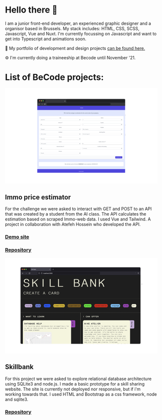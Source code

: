 # Hello there 👋

I am a junior front-end developer, an experienced graphic designer and a organisor based in Brussels.
My stack includes: HTML, CSS, SCSS, Javascript, Vue and Nuxt. I'm currently focussing on Javascript and want to get into Typescript and animations soon.

📁 My portfolio of development and design projects [can be found here.](https://byrthe.github.io/portfolio/)

⚙️ I'm currently doing a traineeship at Becode until November '21.

# List of BeCode projects:

![immo project screenshot](immo.png)
## Immo price estimator 
For the challenge we were asked to interact with GET and POST to an API that was created by a student from the AI class. The API calculates the estimation based on scraped Immo-web data. I used Vue and Tailwind. A project in collaboration with Atefeh Hossein who developed the API.
### [Demo site](https://kind-visvesvaraya-ee044c.netlify.app/)
### [Repository](https://github.com/byrthe/vue-immo-app)

![immo project screenshot](skillbank1.png)
## Skillbank
For this project we were asked to explore relational database architecture using SQLite3 and node.js. I made a basic prototype for a skill sharing website. The site is currently not deployed nor responsive, but if i'm working towards that. I used HTML and Bootstrap as a css framework, node and sqlite3.
### [Repository](https://byrthe.github.io/skillBankApp/)

